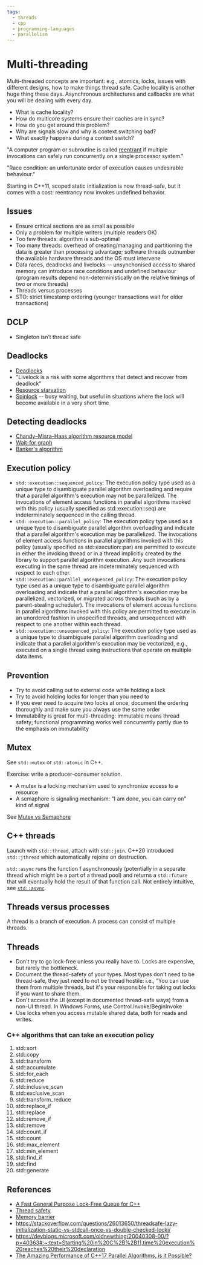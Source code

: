 ```yaml
---
tags:
  - threads
  - cpp
  - programming-languages
  - parallelism
---
```


# Multi-threading

Multi-threaded concepts are important: e.g., atomics, locks, issues with
different designs, how to make things thread safe. Cache locality is another
huge thing these days. Asynchronous architectures and callbacks are what you
will be dealing with every day.

- What is cache locality?
- How do multicore systems ensure their caches are in sync?
- How do you get around this problem?
- Why are signals slow and why is context switching bad?
- What exactly happens during a context switch?

"A computer program or subroutine is called
[reentrant](https://en.wikipedia.org/wiki/Reentrancy_(computing)) if multiple
invocations can safely run concurrently on a single processor system."

"Race condition: an unfortunate order of execution causes undesirable
behaviour."

Starting in C++11, scoped static initialization is now thread-safe, but it
comes with a cost: reentrancy now invokes undefined behavior.

## Issues
- Ensure critical sections are as small as possible
- Only a problem for multiple writers (multiple readers OK)
- Too few threads: algorithm is sub-optimal
- Too many threads: overhead of creating/managing and partitioning the data is
greater than processing advantage; software threads outnumber the available
hardware threads and the OS must intervene
- Data races, deadlocks and livelocks -- unsynchonised access to shared memory
can introduce race conditions and undefined behaviour (program results depend
non-deterministically on the relative timings of two or more threads)
- Threads versus processes
- STO: strict timestamp ordering (younger transactions wait for older transactions)

## DCLP
- Singleton isn’t thread safe

## Deadlocks
- [Deadlocks](https://en.wikipedia.org/wiki/Deadlock)
- "Livelock is a risk with some algorithms that detect and recover from deadlock"
- [Resource starvation](https://en.wikipedia.org/wiki/Starvation_(computer_science))
- [Spinlock](https://en.wikipedia.org/wiki/Spinlock) -- busy waiting, but
  useful in situations where the lock will become available in a very short time

## Detecting deadlocks
- [Chandy–Misra–Haas algorithm resource model](https://en.wikipedia.org/wiki/Chandy%E2%80%93Misra%E2%80%93Haas_algorithm_resource_model)
- [Wait-for graph](https://en.wikipedia.org/wiki/Wait-for_graph)
- [Banker's algorithm](https://en.wikipedia.org/wiki/Banker%27s_algorithm)

## Execution policy
- `std::execution::sequenced_policy`: The execution policy type used as a unique type to disambiguate parallel algorithm overloading and require that a parallel algorithm's execution may not be parallelized. The invocations of element access functions in parallel algorithms invoked with this policy (usually specified as std::execution::seq) are indeterminately sequenced in the calling thread.
- `std::execution::parallel_policy`: The execution policy type used as a unique type to disambiguate parallel algorithm overloading and indicate that a parallel algorithm's execution may be parallelized. The invocations of element access functions in parallel algorithms invoked with this policy (usually specified as std::execution::par) are permitted to execute in either the invoking thread or in a thread implicitly created by the library to support parallel algorithm execution. Any such invocations executing in the same thread are indeterminately sequenced with respect to each other.
- `std::execution::parallel_unsequenced_policy`: The execution policy type used as a unique type to disambiguate parallel algorithm overloading and indicate that a parallel algorithm's execution may be parallelized, vectorized, or migrated across threads (such as by a parent-stealing scheduler). The invocations of element access functions in parallel algorithms invoked with this policy are permitted to execute in an unordered fashion in unspecified threads, and unsequenced with respect to one another within each thread.
- `std::execution::unsequenced_policy`: The execution policy type used as a unique type to disambiguate parallel algorithm overloading and indicate that a parallel algorithm's execution may be vectorized, e.g., executed on a single thread using instructions that operate on multiple data items.

## Prevention
- Try to avoid calling out to external code while holding a lock
- Try to avoid holding locks for longer than you need to
- If you ever need to acquire two locks at once, document the ordering
thoroughly and make sure you always use the same order
- Immutability is great for multi-threading: immutable means thread safety;
functional programming works well concurrently partly due to the emphasis on
immutability

## Mutex
See `std::mutex` or `std::atomic` in C++.

Exercise: write a producer-consumer solution.

- A mutex is a locking mechanism used to synchronize access to a resource
- A semaphore is signaling mechanism: "I am done, you can carry on" kind of signal

See [Mutex vs Semaphore](https://www.geeksforgeeks.org/mutex-vs-semaphore/)

## C++ threads
Launch with `std::thread`, attach with `std::join`. C++20 introduced `std::jthread` which automatically rejoins on destruction.

`std::async` runs the function f asynchronously (potentially in a separate
thread which might be a part of a thread pool) and returns a `std::future` that
will eventually hold the result of that function call. Not entirely intuitive, see [`std::async`](https://en.cppreference.com/w/cpp/thread/async).

## Threads versus processes
A thread is a branch of execution. A process can consist of multiple threads.

## Threads
- Don't try to go lock-free unless you really have to. Locks are expensive, but
rarely the bottleneck.
- Document the thread-safety of your types. Most types don't need to be
thread-safe, they just need to not be thread hostile: i.e., "You can use them
from multiple threads, but it's your responsible for taking out locks if you
want to share them.
- Don't access the UI (except in documented thread-safe ways) from a non-UI
thread. In Windows Forms, use Control.Invoke/BeginInvoke
- Use locks when you access mutable shared data, both for reads and writes.

### C++ algorithms that can take an execution policy
1. std::sort
1. std::copy
1. std::transform
1. std::accumulate
1. std::for_each
1. std::reduce
1. std::inclusive_scan
1. std::exclusive_scan
1. std::transform_reduce
1. std::replace_if
1. std::replace
1. std::remove_if
1. std::remove
1. std::count_if
1. std::count
1. std::max_element
1. std::min_element
1. std::find_if
1. std::find
1. std::generate

## References
- [A Fast General Purpose Lock-Free Queue for
  C++](https://moodycamel.com/blog/2014/a-fast-general-purpose-lock-free-queue-for-c++.htm)
- [Thread safety](https://en.wikipedia.org/wiki/Thread_safety)
- [Memory barrier](https://en.wikipedia.org/wiki/Memory_barrier)
- https://stackoverflow.com/questions/26013650/threadsafe-lazy-initialization-static-vs-stdcall-once-vs-double-checked-locki/
- https://devblogs.microsoft.com/oldnewthing/20040308-00/?p=40363#:~:text=Starting%20in%20C%2B%2B11,time%20execution%20reaches%20their%20declaration
- [The Amazing Performance of C++17 Parallel Algorithms, is it
  Possible?](https://www.bfilipek.com/2018/11/parallel-alg-perf.html)

